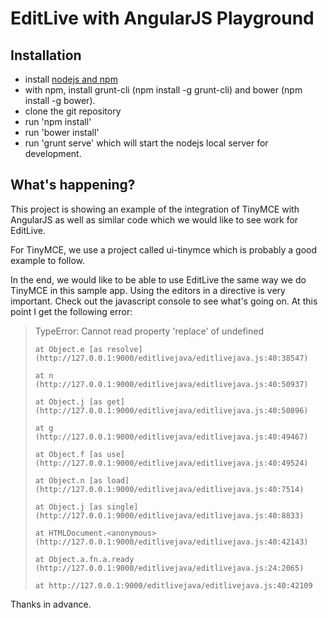 EditLive with AngularJS Playground
==================================

Installation
------------
* install [nodejs and npm](http://nodejs.org/)
* with npm, install grunt-cli (npm install -g grunt-cli) and bower (npm install -g bower).
* clone the git repository
* run 'npm install'
* run 'bower install'
* run 'grunt serve' which will start the nodejs local server for development.

What's happening?
-----------------
This project is showing an example of the integration of TinyMCE with AngularJS as well as similar code which we would like to see work for EditLive.

For TinyMCE, we use a project called ui-tinymce which is probably a good example to follow.

In the end, we would like to be able to use EditLive the same way we do TinyMCE in this sample app. Using the editors in a directive is very important.
Check out the javascript console to see what's going on. At this point I get the following error:

> TypeError: Cannot read property 'replace' of undefined
> 
>     at Object.e [as resolve] (http://127.0.0.1:9000/editlivejava/editlivejava.js:40:38547)
> 
>     at n (http://127.0.0.1:9000/editlivejava/editlivejava.js:40:50937)
> 
>     at Object.j [as get] (http://127.0.0.1:9000/editlivejava/editlivejava.js:40:50896)
> 
>     at g (http://127.0.0.1:9000/editlivejava/editlivejava.js:40:49467)
> 
>     at Object.f [as use] (http://127.0.0.1:9000/editlivejava/editlivejava.js:40:49524)
> 
>     at Object.n [as load] (http://127.0.0.1:9000/editlivejava/editlivejava.js:40:7514)
> 
>     at Object.j [as single] (http://127.0.0.1:9000/editlivejava/editlivejava.js:40:8833)
> 
>     at HTMLDocument.<anonymous> (http://127.0.0.1:9000/editlivejava/editlivejava.js:40:42143)
> 
>     at Object.a.fn.a.ready (http://127.0.0.1:9000/editlivejava/editlivejava.js:24:2065)
> 
>     at http://127.0.0.1:9000/editlivejava/editlivejava.js:40:42109
 
Thanks in advance.
